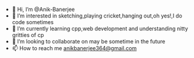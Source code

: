 - 👋 Hi, I’m @Anik-Banerjee
- 👀 I’m interested in sketching,playing cricket,hanging out,oh yes!,I do code sometimes
- 🌱 I’m currently learning cpp,web development and understanding nitty gritties of cp
- 💞️ I’m looking to collaborate on may be sometime in the future 
- 📫 How to reach me anikbanerjee364@gmail.com

